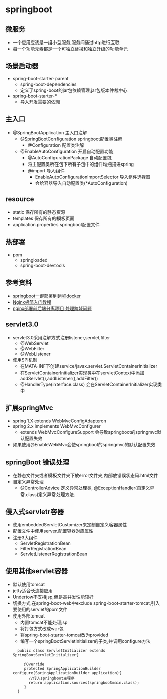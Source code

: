 # springboot
## 微服务
- 一个应用应该是一组小型服务,服务间通过http进行互联
- 每一个功能元素都是一个可独立替换和独立升级的功能单元
## 场景启动器
- spring-boot-starter-parent
  - spring-boot-dependencies
  - 定义了spring-boot的jar包依赖管理,jar包版本仲裁中心
- spring-boot-starter-*
  - 导入开发需要的依赖 
## 主入口
- @SpringBootApplication  主入口注解
  - @SpringBootConfiguration springboot配置类注解
    - @Configuration 配置类注解
  - @EnableAutoConfiguration 开启自动配置功能
    - @AutoConfigurationPackage 自动配置包
    - 将主配置类所在包下所有子包中的组件均扫描进spring
    - @import 导入组件
      - EnableAutoConfigurationImportSelector 导入组件选择器
      - 会给容器导入自动配置类(*AutoConfiguration)
## resource
- static 保存所有的静态资源
- templates 保存所有的模板页面
- application.properties springboot配置文件
## 热部署
- pom
  - springloaded
  - spring-boot-devtools
## 参考资料
- [springboot一键部署到远程docker](https://mp.weixin.qq.com/s/vSCQLvQBYMYoPhdlO2v3XA)
- [Nginx极简入门教程](https://mp.weixin.qq.com/s/ZN07_3ImmyRU0NQaqzcazQ)
- [nginx部署前后端分离项目,处理跨域问题](https://mp.weixin.qq.com/s/okKU5VmBxwyht09TGTNdBQ)
## servlet3.0
- servlet3.0采用注解方式注册listener,servlet,filter
  - @WebServlet
  - @WebFilter
  - @WebListener
- 使用SPI机制
  - 在MATA-INF下创建service/javax.servlet.ServletContainerInitializer
  - 在ServletContainerInitializer实现类中在servletContext中添加addServlet(),addListener(),addFilter()
  - @HandlerType(interface.class) 会在ServletContainerInitializer实现类中
## 扩展springMvc
- spring 1.X extends WebMvcConfigAdapteron
- spring 2.x implements WebMvcConfigurer 
  - extends WebMvcConfigureSupport 会导致springboot的springmvc默认配置失效
- 如果使用@EnableWebMvc会使springboot的springmvc的默认配置失效
## springBoot 错误处理
- 在静态文件夹或者模板文件夹下放error文件夹,内部放错误状态码.html文件
- 自定义异常处理
  - @ControllerAdvice 定义异常处理类, @ExceptionHandler(自定义异常.class)定义异常处理方法.
## 侵入式servletr容器
- 使用embeddedServletCustomizer来定制自定义容器属性
- 配置文件中使用server.配置容器对应属性
- 注册3大组件
  - ServletRegistrationBean
  - FilterRegistrationBean
  - ServletListenerRegistrationBean

## 使用其他servlet容器
- 默认使用tomcat
- jetty适合长连接应用
- Undertow不支持jsp,但是高并发性能较好
- 切换方式,在spring-boot-web中exclude spring-boot-starter-tomcat,引入要使用的servlet的pom文件
- 使用外部tomcat
  - 内置tomcat不能处理jsp
  - 将打包方式改成war包
  - 将spring-boot-starter-tomcat改为provided
  - 编写一个springBootServletInitializer的子类,并调用configure方法
  ```
    public class ServletInitializer extends SpringBootServletInitializer{

       @Override
       protected SpringApplicationBuilder configure(SpringApplicationBuilder application){
         //传入springboot主程序
         return application.sources(springbootmain.class);
       }
    }
  ```

